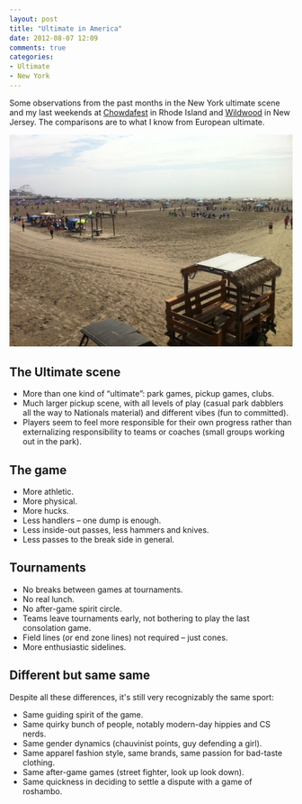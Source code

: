 ```yaml
---
layout: post
title: "Ultimate in America"
date: 2012-08-07 12:09
comments: true
categories: 
- Ultimate
- New York
---
```

Some observations from the past months in the New York ultimate scene and my last weekends at [Chowdafest](http://ripul.org/chowda/) in Rhode Island and [Wildwood](http://www.wildwoodultimate.com/) in New Jersey. The comparisons are to what I know from European ultimate.

![Wildwood – ultimate fiesta on 116 fields](/images/in-posts/2012-08/Wildwood-2012.JPG)

<!-- more -->

The Ultimate scene
----
- More than one kind of “ultimate”: park games, pickup games, clubs.
- Much larger pickup scene, with all levels of play (casual park dabblers all the way to Nationals material) and different vibes (fun to committed).
- Players seem to feel more responsible for their own progress rather than externalizing responsibility to teams or coaches (small groups working out in the park).

The game
-----
- More athletic.
- More physical.
- More hucks.
- Less handlers – one dump is enough.
- Less inside-out passes, less hammers and knives.
- Less passes to the break side in general.

Tournaments
----
- No breaks between games at tournaments.
- No real lunch.
- No after-game spirit circle.
- Teams leave tournaments early, not bothering to play the last consolation game.
- Field lines (or end zone lines) not required – just cones.
- More enthusiastic sidelines.

Different but same same
------
Despite all these differences, it's still very recognizably the same sport:

- Same guiding spirit of the game.
- Same quirky bunch of people, notably modern-day hippies and CS nerds.
- Same gender dynamics (chauvinist points, guy defending a girl).
- Same apparel fashion style, same brands, same passion for bad-taste clothing.
- Same after-game games (street fighter, look up look down).
- Same quickness in deciding to settle a dispute with a game of roshambo.

